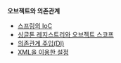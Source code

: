 

 **오브젝트와 의존관계** 
 
  - [ 스프링의 IoC ](스프링의-IoC.md)   
  - [ 싱글톤 레지스트리와 오브젝트 스코프 ](싱글톤-레지스트리와-오브젝트-스코프.md)  
  - [ 의존관계 주입(DI)](의존관계%20주입(DI).md)  
  - [ XML을 이용한 설정](XML을%20이용한%20설정.md)  